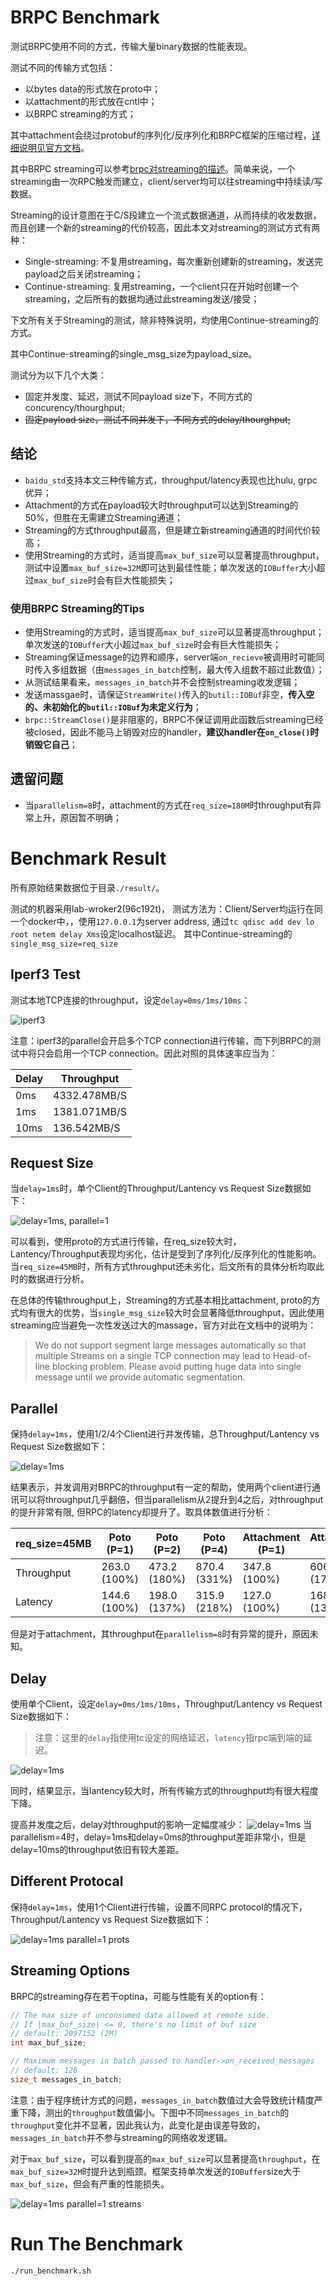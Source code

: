 # BRPC Benchmark

测试BRPC使用不同的方式，传输大量binary数据的性能表现。

测试不同的传输方式包括：
- 以bytes data的形式放在proto中；
- 以attachment的形式放在cntl中；
- 以BRPC streaming的方式；

其中attachment会绕过protobuf的序列化/反序列化和BRPC框架的压缩过程，[详细说明见官方文档](https://brpc.apache.org/docs/client/basics/#attachment)。

其中BRPC streaming可以参考[brpc对streaming的描述](https://brpc.apache.org/docs/client/streaming-rpc/)。简单来说，一个streaming由一次RPC触发而建立，client/server均可以往streaming中持续读/写数据。

Streaming的设计意图在于C/S段建立一个流式数据通道，从而持续的收发数据，而且创建一个新的streaming的代价较高，因此本文对streaming的测试方式有两种：
- Single-streaming: 不复用streaming，每次重新创建新的streaming，发送完payload之后关闭streaming；
- Continue-streaming: 复用streaming，一个client只在开始时创建一个streaming，之后所有的数据均通过此streaming发送/接受；

下文所有关于Streaming的测试，除非特殊说明，均使用Continue-streaming的方式。

其中Continue-streaming的single_msg_size为payload_size。

测试分为以下几个大类：
- 固定并发度、延迟，测试不同payload size下，不同方式的concurency/thourghput;
- ~~固定payload size，测试不同并发下，不同方式的delay/thourghput;~~

## 结论

- `baidu_std`支持本文三种传输方式，throughput/latency表现也比hulu, grpc优异；
- Attachment的方式在payload较大时throughput可以达到Streaming的50%，但胜在无需建立Streaming通道；
- Streaming的方式throughput最高，但是建立新streaming通道的时间代价较高；
- 使用Streaming的方式时，适当提高`max_buf_size`可以显著提高throughput，测试中设置`max_buf_size=32M`即可达到最佳性能；单次发送的`IOBuffer`大小超过`max_buf_size`时会有巨大性能损失；

### 使用BRPC Streaming的Tips

- 使用Streaming的方式时，适当提高`max_buf_size`可以显著提高throughput；单次发送的`IOBuffer`大小超过`max_buf_size`时会有巨大性能损失；
- Streaming保证message的边界和顺序，server端`on_recieve`被调用时可能同时传入多组数据（由`messages_in_batch`控制，最大传入组数不超过此数值）；
- 从测试结果看来，`messages_in_batch`并不会控制streaming收发逻辑；
- 发送massgae时，请保证`StreamWrite()`传入的`butil::IOBuf`非空，**传入空的、未初始化的`butil::IOBuf`为未定义行为**；
- `brpc::StreamClose()`是非阻塞的，BRPC不保证调用此函数后streaming已经被closed，因此不能马上销毁对应的handler，**建议handler在`on_close()`时销毁它自己**；

## 遗留问题

- 当`parallelism=8`时，attachment的方式在`req_size=180M`时throughput有异常上升，原因暂不明确；

# Benchmark Result

所有原始结果数据位于目录`./result/`。

测试的机器采用lab-wroker2(96c192t)，
测试方法为：Client/Server均运行在同一个docker中，，使用`127.0.0.1`为server address, 通过`tc qdisc add dev lo root netem delay Xms`设定localhost延迟。
其中Continue-streaming的`single_msg_size=req_size`

## Iperf3 Test
测试本地TCP连接的throughput，设定`delay=0ms/1ms/10ms`：

![iperf3](./result/figs/iperf3.png)

注意：iperf3的parallel会开启多个TCP connection进行传输，而下列BRPC的测试中将只会启用一个TCP connection。因此对照的具体速率应当为：

| Delay       | Throughput |
| ---------- | -----------  |
| 0ms        | 4332.478MB/S |
| 1ms        | 1381.071MB/S |
| 10ms       | 136.542MB/S |

## Request Size
当`delay=1ms`时，单个Client的Throughput/Lantency vs Request Size数据如下：

![delay=1ms, parallel=1](./result/figs/req-size_delay1ms_reqsz(256-256m)_para(1)_streamsz(8k)_prot(baidu_std).png)

可以看到，使用proto的方式进行传输，在req_size较大时，Lantency/Throughput表现均劣化，估计是受到了序列化/反序列化的性能影响。
当`req_size=45MB`时，所有方式throughput还未劣化，后文所有的具体分析均取此时的数据进行分析。

在总体的传输throughput上，Streaming的方式基本相比attachment, proto的方式均有很大的优势，当`single_msg_size`较大时会显著降低throughput，因此使用streaming应当避免一次性发送过大的massage，官方对此在文档中的说明为：
>We do not support segment large messages automatically so that multiple Streams on a single TCP connection may lead to Head-of-line blocking problem. Please avoid putting huge data into single message until we provide automatic segmentation.

## Parallel
保持`delay=1ms`，使用1/2/4个Client进行并发传输，总Throughput/Lantency vs Request Size数据如下：

![delay=1ms](./result/figs/req-size_delay1ms_reqsz(256-256m)_paras_streamsz(8k)_prot(baidu_std).png)

结果表示，并发调用对BRPC的throughput有一定的帮助，使用两个client进行通讯可以将throughput几乎翻倍，但当parallelism从2提升到4之后，对throughput的提升非常有限, 但RPC的latency却提升了。取具体数值进行分析：

| req_size=45MB | Poto (P=1) | Poto (P=2) | Poto (P=4)      | Attachment (P=1) | Attachment (P=2) | Attachment (P=4)  |
| -----------  | -----------  | ---------- | ----------      | -----------  | ---------- | ----------      |
| Throughput   | 263.0 (100%) | 473.2 (180%) | 870.4 (331%)  | 347.8 (100%) | 606.8 (174%) | 991.6 (285%) |
| Latency      | 144.6 (100%) | 198.0 (137%) | 315.9 (218%)  | 127.0 (100%) | 168.8 (133%) | 263.6 (208%) |

但是对于attachment，其throughput在`parallelism=8`时有异常的提升，原因未知。

## Delay
使用单个Client，设定`delay=0ms/1ms/10ms`，Throughput/Lantency vs Request Size数据如下：

> 注意：这里的`delay`指使用tc设定的网络延迟，`latency`指rpc端到端的延迟。

![delay=1ms](./result/figs/req-size_delays_reqsz(256-256m)_para(1)_streamsz(8k)_prot(baidu_std).png)

同时，结果显示，当lantency较大时，所有传输方式的throughput均有很大程度下降。

提高并发度之后，delay对throughput的影响一定幅度减少：
![delay=1ms](./result/figs/req-size_delays_reqsz(256-256m)_para(4)_streamsz(8k)_prot(baidu_std).png)
当parallelism=4时，delay=1ms和delay=0ms的throughput差距非常小，但是delay=10ms的throughput依旧有较大差距。


## Different Protocal
保持`delay=1ms`，使用1个Client进行传输，设置不同RPC protocol的情况下，Throughput/Lantency vs Request Size数据如下：

![delay=1ms parallel=1 prots](./result/figs/req-size_delay1ms_reqsz(256-256m)_para(1)_streamsz(8k)_prots.png)


## Streaming Options

BRPC的streaming存在若干optina，可能与性能有关的option有：

```cpp
// The max size of unconsumed data allowed at remote side.
// If |max_buf_size| <= 0, there's no limit of buf size
// default: 2097152 (2M)
int max_buf_size;

// Maximum messages in batch passed to handler->on_received_messages
// default: 128
size_t messages_in_batch;
```

注意：由于程序统计方式的问题，`messages_in_batch`数值过大会导致统计精度严重下降，测出的`throughput`数值偏小。下图中不同`messages_in_batch`的`throughput`变化并不显著，因此我认为，此变化是由误差导致的，`messages_in_batch`并不参与streaming的网络收发逻辑。

对于`max_buf_size`，可以看到提高的`max_buf_size`可以显著提高`throughput`，在`max_buf_size=32M`时提升达到瓶颈。框架支持单次发送的`IOBuffer`size大于`max_buf_size`，但会有严重的性能损失。

![delay=1ms parallel=1 streams](./result/figs/req-size_delay1ms_reqsz(256-256m)_para(1)_streamsz(8k)_prot(baidu_std)_streams.png)



# Run The Benchmark

```bash
./run_benchmark.sh
```
